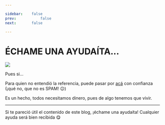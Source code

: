 ```yaml
---

sidebar:	false
prev:			false
next: 		false

---
```


# ÉCHAME UNA AYUDAÍTA...

<img src="/assets/img/supposed-to-live.gif" style="max-width: 100%;">

Pues si...

Para quien no entendió la referencia, puede pasar por [acá][1] con confianza (¡qué no, que no
es SPAM! :wink:)

Es un hecho, todos necesitamos dinero, pues de algo tenemos que vivir.

<hr>

Si te pareció útil el contenido de este blog, ¡échame una ayudaíta! Cualquier
ayuda será bien recibida :yum:

<donate-crypto
	currency="BITCOIN"
	logo="/assets/img/bitcoin.png"
	wallet="1FZkrJ1NHQ1fD5rnzGnhpMrm3cSzFqh145">
</donate-crypto>
<donate-crypto
	currency="ETHEREUM"
	logo="/assets/img/ethereum.jpg"
	wallet="0x0b5d2A46918937d2e774724980e65f58A21a7922">
</donate-crypto>
<donate-crypto
	currency="DASH"
	logo="/assets/img/dashcoin.png"
	wallet="XuiSk6UwvuRDzCYEcTA7q6VHfKbP5KxDAn">
</donate-crypto>
<donate-crypto
	currency="BITCOIN CASH"
	logo="/assets/img/bitcash.png"
	wallet="13Nr2mjfqfnsu9hLNdU5Ph4mrFrt8G8ULV">
</donate-crypto>
<donate-crypto
	currency="LITECOIN"
	logo="/assets/img/litecoin.png"
	wallet="LTBqcNjKdtQwjaD4YvWd82shrTCW4sEBiG">
</donate-crypto>
<donate-crypto
	currency="DOGECOIN"
	logo="/assets/img/dogecoin.png"
	wallet="A3t2Ymr8NmzFRzTgqNdHoYGVbBc8PKZVLg">
</donate-crypto>

[1]: https://www.youtube.com/watch?v=W559EvP7MrI&t=84s

